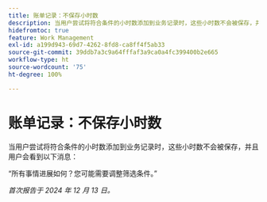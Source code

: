```yaml
---
title: 账单记录：不保存小时数
description: 当用户尝试将符合条件的小时数添加到业务记录时，这些小时数不会被保存，并且用户会看到一条消息。
hidefromtoc: true
feature: Work Management
exl-id: a199d943-69d7-4262-8fd8-ca8ff4f5ab33
source-git-commit: 39ddb7a3c9a64fffaf3a9ca0a4fc399400b2e665
workflow-type: ht
source-wordcount: '75'
ht-degree: 100%

---
```


# 账单记录：不保存小时数

当用户尝试将符合条件的小时数添加到业务记录时，这些小时数不会被保存，并且用户会看到以下消息：

“所有事情进展如何？您可能需要调整筛选条件。”

_首次报告于 2024 年 12 月 13 日。_
